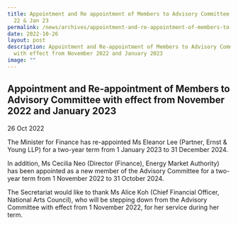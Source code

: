 ```yaml
---
title: Appointment and Re appointment of Members to Advisory Committee for Nov
  22 & Jan 23
permalink: /news/archives/appointment-and-re-appointment-of-members-to-advisory-committee/
date: 2022-10-26
layout: post
description: Appointment and Re-appointment of Members to Advisory Committee
  with effect from November 2022 and January 2023
image: ""
---
```


Appointment and Re-appointment of Members to Advisory Committee with effect from November 2022 and January 2023
---------------------------------------------------------------------------------------------------------------

26 Oct 2022

The Minister for Finance has re-appointed Ms Eleanor Lee (Partner, Ernst & Young LLP) for a two-year term from 1 January 2023 to 31 December 2024.

In addition, Ms Cecilia Neo (Director (Finance), Energy Market Authority) has been appointed as a new member of the Advisory Committee for a two-year term from 1 November 2022 to 31 October 2024.

The Secretariat would like to thank Ms Alice Koh (Chief Financial Officer, National Arts Council), who will be stepping down from the Advisory Committee with effect from 1 November 2022, for her service during her term.